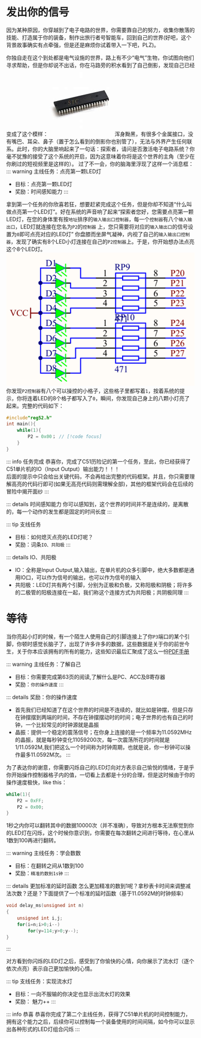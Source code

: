 # 发出你的信号
因为某种原因，你穿越到了电子电路的世界，你需要靠自己的努力，收集你散落的技能、打造属于你的装备，制作出旅行者号智能车，回到自己的世界(好吧，这个背景故事确实有点牵强，但是还是麻烦你试着带入一下吧，PLZ)。

你独自走在这个到处都是电气设施的世界，路上有不少“电气”生物，你试图向他们寻求帮助，但是你却说不出话，你在马路旁的积水看到了自己倒影，发现自己已经变成了这个模样：
![](assets/Pasted%20image%2020241115020626.png)
浑身黝黑，有很多个金属接口，没有嘴巴、耳朵、鼻子（置于怎么看到的倒影你也别管了），无法与外界产生任何联系。此时，你的大脑里响起来了一句话：探索者，请问是否激活电子电路系统？你毫不犹豫的接受了这个系统的开启，因为这意味着你将是这个世界的主角（至少在你刷过的短视频里是这样的）。
过了不一会，你的脑海里浮现了这样一个消息框：
::: warning 主线任务：点亮第一颗LED灯
- 目标：点亮第一颗LED灯
- 奖励：时间感知能力
:::

拿到第一个任务的你欣喜若狂，想要赶紧完成这个任务，但是你却不知道“什么叫做点亮第一个LED灯”。好在系统的声音响了起来“探索者您好，您需要点亮第一颗LED灯，在您的身体里有按`地址`排序的`输入输出口控制器`，每一个`控制器`有八个`输入输出口`，LED灯就连接在您名为`P2`的`控制器` 上，您只需要将对应的`输入输出口`的信号设置为`0`即可点亮对应的LED灯”
你盘膝而坐屏气凝神，内视了自己的`输入输出口控制器`，发现了确实有8个LED小灯连接在自己的`P2控制器`上。于是，你开始想办法点亮这个8个LED灯。
![](assets/Pasted%20image%2020241115020643.png)
你发现`P2控制器`有八个可以操控的小格子，这些格子里都写着`1`，按着系统的提示，你将连着LED的8个格子都写入了`0`，瞬间，你发现自己身上的八颗小灯亮了起来。完整的代码如下：
```c
#include"reg52.h"
int main(){
	while(1){
		P2 = 0x00； // [!code focus]
	}
}
```

::: info 任务完成
恭喜你，完成了C51历险记的第一个任务，至此，你已经获得了C51单片机的IO（Input Output）输出能力！！！<br>
后面的提示中只会给出关键代码，不会再给出完整的代码框架。并且，你只需要理解高亮的代码行即可(如果无高亮代码则需理解全部)，其他的框架代码会在后续的冒险中揭开面纱
:::

::: details 时间感知能力
你可以感知到，这个世界的时间并不是连续的，是离散的，每一个动作的发生都是固定的时间长度
:::

::: tip 支线任务
- 目标：如何熄灭点亮的LED灯呢？
- 奖励：词条`IO、共阳极`
:::

::: details IO、共阳极
- IO：全称是Input Output,输入输出，在单片机的众多引脚中，绝大多数都是通用IO口，可以作为信号的输出，也可以作为信号的输入
- 共阳极：LED灯共有两个引脚，分别为正极和负极，又称阳极和阴极；将许多的二极管的阳极连接在一起，我们称这个连接方式为共阳极；共阴极同理
:::
# 等待

当你亮起小灯的时候，有一个陌生人使用自己的引脚连接上了你`P3`端口的某个引脚，你顿时感觉长脑子了，出现了许多许多的数据，这些数据是关于你的前世今生，关于你本应该拥有的所有的能力，这些知识最后汇聚成了这么一份<a href ="../../C51/C51datasheet.pdf" target="_blank">PDF手册</a>

::: warning 主线任务：了解自己
- 目标：你需要完成第63页的阅读,了解什么是PC、ACC及B寄存器
- 奖励：`你的操作速度`
:::

::: details 奖励：你的操作速度
- 首先我们已经知道了在这个世界的时间是不连续的，就比如是钟摆，但是只存在钟摆摆到两端的时间，不存在钟摆摆动时的时间；电子世界的也有自己的时钟，一个比较常见的时钟源就是晶振
- 晶振：提供一个稳定的震荡信号；在你身上连接的是一个频率为11.0592MHz的晶振，就是每秒钟变化11059200次，每一次震荡所花的时间就是1/11.0592M,我们把这么一个时间称为时钟周期，也就是说，你一秒钟可以操作最多11.0592M次。
:::

为了表达你的谢意，你需要闪烁自己的LED灯向对方表示自己愉悦的情绪，于是乎你开始操作控制器格子内的值，一切看上去都是十分的合理，但是这时候由于你的操作速度极快，like this：
```c
while(1){
	P2 = 0xFF;
	P2 = 0x00;
}
```
1秒之内你可以翻转其中的数据10000次（并不准确），导致对方根本无法察觉到你的LED灯在闪烁，这个时候你意识到，你需要在每次翻转之间进行等待，在心里从1数到100再进行翻转。

::: warning 主线任务：学会数数
- 目标：在翻转之间从1数到100
- 奖励：`精准的数到1s钟`
:::

::: details 更加标准的延时函数
怎么更加精准的数到1呢？拿秒表卡时间来调整减法次数？还是？下面提供了一个标准的延时函数（基于11.0592M的时钟频率）
```c
void delay_ms(unsigned int n)
{
    unsigned int i,j;
    for(i=n;i>0;i--)
        for(y=114;y>0;y--);
}

```
:::

对方看到你闪烁的LED灯之后，感受到了你愉快的心情，向你展示了流水灯（逐个依次点亮）表示自己更加愉快的心情。

::: tip 支线任务：实现流水灯
- 目标：一向不服输的你决定也显示出流水灯的效果
- 奖励： 魅力++
:::

::: info 恭喜
恭喜你完成了第二个主线任务，获得了C51单片机的时间控制能力，拥有这个能力之后，后续你可以控制每一个装备使用的时间间隔，如今你可以显示出各种形式的LED灯组合闪烁
:::
